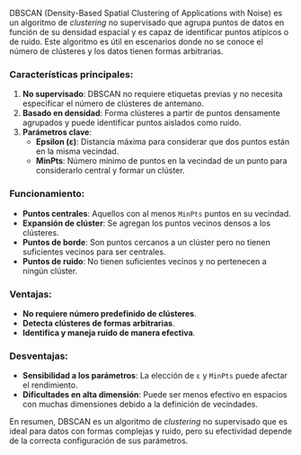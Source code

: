 DBSCAN (Density-Based Spatial Clustering of Applications with Noise) es un algoritmo de *clustering* no supervisado que agrupa puntos de datos en función de su densidad espacial y es capaz de identificar puntos atípicos o de ruido. Este algoritmo es útil en escenarios donde no se conoce el número de clústeres y los datos tienen formas arbitrarias.

### Características principales:
1. **No supervisado**: DBSCAN no requiere etiquetas previas y no necesita especificar el número de clústeres de antemano.
2. **Basado en densidad**: Forma clústeres a partir de puntos densamente agrupados y puede identificar puntos aislados como ruido.
3. **Parámetros clave**:
   - **Epsilon (ε)**: Distancia máxima para considerar que dos puntos están en la misma vecindad.
   - **MinPts**: Número mínimo de puntos en la vecindad de un punto para considerarlo central y formar un clúster.

### Funcionamiento:
- **Puntos centrales**: Aquellos con al menos `MinPts` puntos en su vecindad.
- **Expansión de clúster**: Se agregan los puntos vecinos densos a los clústeres.
- **Puntos de borde**: Son puntos cercanos a un clúster pero no tienen suficientes vecinos para ser centrales.
- **Puntos de ruido**: No tienen suficientes vecinos y no pertenecen a ningún clúster.

### Ventajas:
- **No requiere número predefinido de clústeres**.
- **Detecta clústeres de formas arbitrarias**.
- **Identifica y maneja ruido de manera efectiva**.

### Desventajas:
- **Sensibilidad a los parámetros**: La elección de `ε` y `MinPts` puede afectar el rendimiento.
- **Dificultades en alta dimensión**: Puede ser menos efectivo en espacios con muchas dimensiones debido a la definición de vecindades.

En resumen, DBSCAN es un algoritmo de *clustering* no supervisado que es ideal para datos con formas complejas y ruido, pero su efectividad depende de la correcta configuración de sus parámetros.
